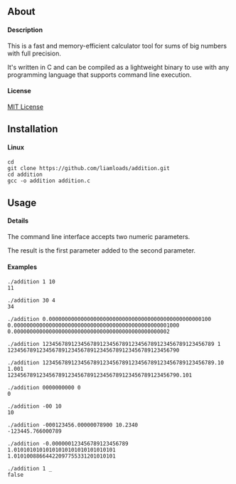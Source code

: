 ## About

#### Description
This is a fast and memory-efficient calculator tool for sums of big numbers with full precision.

It's written in C and can be compiled as a lightweight binary to use with any programming language that supports command line execution.

#### License
[MIT License](https://github.com/liamloads/addition/blob/main/LICENSE)

## Installation

#### Linux
``` console
cd
git clone https://github.com/liamloads/addition.git
cd addition
gcc -o addition addition.c
```

## Usage

#### Details

The command line interface accepts two numeric parameters.

The result is the first parameter added to the second parameter.

#### Examples

``` console
./addition 1 10
11

./addition 30 4
34

./addition 0.000000000000000000000000000000000000000000000000100 0.0000000000000000000000000000000000000000000000001000
0.0000000000000000000000000000000000000000000000002

./addition 123456789123456789123456789123456789123456789123456789 1
123456789123456789123456789123456789123456789123456790

./addition 123456789123456789123456789123456789123456789123456789.10 1.001
123456789123456789123456789123456789123456789123456790.101

./addition 0000000000 0
0

./addition -00 10
10

./addition -000123456.00000078900 10.2340
-123445.766000789

./addition -0.000000123456789123456789 1.01010101010101010101010101010101
1.01010088664422097755331201010101

./addition 1 _
false
```
